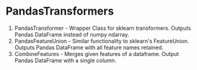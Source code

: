 # PandasTransformers

1. PandasTransformer - Wrapper Class for sklearn transformers. Outputs Pandas DataFrame instead of numpy ndarray.
2. PandasFeatureUnion - Similar functionality to sklearn's FeatureUnion. Outputs Pandas DataFrame with all feature names retained.
3. CombineFeatures - Merges given features of a dataframe. Output Pandas DataFrame with a single column.
